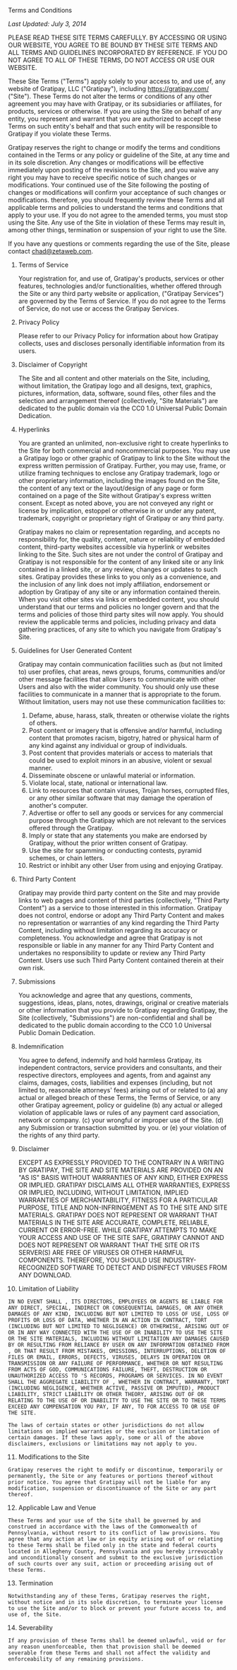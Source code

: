 Terms and Conditions

_Last Updated: July 3, 2014_

PLEASE READ THESE SITE TERMS CAREFULLY. BY ACCESSING OR USING OUR WEBSITE, YOU AGREE TO BE BOUND BY THESE SITE TERMS AND ALL TERMS AND GUIDELINES INCORPORATED BY REFERENCE. IF YOU DO NOT AGREE TO ALL OF THESE TERMS, DO NOT ACCESS OR USE OUR WEBSITE.

These Site Terms ("Terms") apply solely to your access to, and use of, any website of Gratipay, LLC ("Gratipay"), including https://gratipay.com/ ("Site"). These Terms do not alter the terms or conditions of any other agreement you may have with Gratipay, or its subsidiaries or affiliates, for products, services or otherwise. If you are using the Site on behalf of any entity, you represent and warrant that you are authorized to accept these Terms on such entity's behalf and that such entity will be responsible to Gratipay if you violate these Terms.

Gratipay reserves the right to change or modify the terms and conditions contained in the Terms or any policy or guideline of the Site, at any time and in its sole discretion. Any changes or modifications will be effective immediately upon posting of the revisions to the Site, and you waive any right you may have to receive specific notice of such changes or modifications. Your continued use of the Site following the posting of changes or modifications will confirm your acceptance of such changes or modifications. therefore, you should frequently review these Terms and all applicable terms and policies to understand the terms and conditions that apply to your use. If you do not agree to the amended terms, you must stop using the Site. Any use of the Site in violation of these Terms may result in, among other things, termination or suspension of your right to use the Site.

If you have any questions or comments regarding the use of the Site, please contact chad@zetaweb.com.

1.  Terms of Service
    
    Your registration for, and use of, Gratipay's products, services or other features, technologies and/or functionalities, whether offered through the Site or any third party website or application, ("Gratipay Services") are governed by the Terms of Service. If you do not agree to the Terms of Service, do not use or access the Gratipay Services.
    
2.  Privacy Policy
    
    Please refer to our Privacy Policy for information about how Gratipay collects, uses and discloses personally identifiable information from its users.
    
3.  Disclaimer of Copyright
    
    The Site and all content and other materials on the Site, including, without limitation, the Gratipay logo and all designs, text, graphics, pictures, information, data, software, sound files, other files and the selection and arrangement thereof (collectively, "Site Materials") are dedicated to the public domain via the CC0 1.0 Universal Public Domain Dedication.
    
4.  Hyperlinks
    
    You are granted an unlimited, non-exclusive right to create hyperlinks to the Site for both commercial and noncommercial purposes. You may use a Gratipay logo or other graphic of Gratipay to link to the Site without the express written permission of Gratipay. Further, you may use, frame, or utilize framing techniques to enclose any Gratipay trademark, logo or other proprietary information, including the images found on the Site, the content of any text or the layout/design of any page or form contained on a page of the Site without Gratipay's express written consent. Except as noted above, you are not conveyed any right or license by implication, estoppel or otherwise in or under any patent, trademark, copyright or proprietary right of Gratipay or any third party.
    
    Gratipay makes no claim or representation regarding, and accepts no responsibility for, the quality, content, nature or reliability of embedded content, third-party websites accessible via hyperlink or websites linking to the Site. Such sites are not under the control of Gratipay and Gratipay is not responsible for the content of any linked site or any link contained in a linked site, or any review, changes or updates to such sites. Gratipay provides these links to you only as a convenience, and the inclusion of any link does not imply affiliation, endorsement or adoption by Gratipay of any site or any information contained therein. When you visit other sites via links or embedded content, you should understand that our terms and policies no longer govern and that the terms and policies of those third party sites will now apply. You should review the applicable terms and policies, including privacy and data gathering practices, of any site to which you navigate from Gratipay's Site.
    
5.  Guidelines for User Generated Content
    
    Gratipay may contain communication facilities such as (but not limited to) user profiles, chat areas, news groups, forums, communities and/or other message facilities that allow Users to communicate with other Users and also with the wider community. You should only use these facilities to communicate in a manner that is appropriate to the forum. Without limitation, users may not use these communication facilities to:
    
    1.  Defame, abuse, harass, stalk, threaten or otherwise violate the rights of others.
    2.  Post content or imagery that is offensive and/or harmful, including content that promotes racism, bigotry, hatred or physical harm of any kind against any individual or group of individuals.
    3.  Post content that provides materials or access to materials that could be used to exploit minors in an abusive, violent or sexual manner.
    4.  Disseminate obscene or unlawful material or information.
    5.  Violate local, state, national or international law.
    6.  Link to resources that contain viruses, Trojan horses, corrupted files, or any other similar software that may damage the operation of another's computer.
    7.  Advertise or offer to sell any goods or services for any commercial purpose through the Gratipay which are not relevant to the services offered through the Gratipay.
    8.  Imply or state that any statements you make are endorsed by Gratipay, without the prior written consent of Gratipay.
    9.  Use the site for spamming or conducting contests, pyramid schemes, or chain letters.
    10.  Restrict or inhibit any other User from using and enjoying Gratipay.
6.  Third Party Content
    
    Gratipay may provide third party content on the Site and may provide links to web pages and content of third parties (collectively, "Third Party Content") as a service to those interested in this information. Gratipay does not control, endorse or adopt any Third Party Content and makes no representation or warranties of any kind regarding the Third Party Content, including without limitation regarding its accuracy or completeness. You acknowledge and agree that Gratipay is not responsible or liable in any manner for any Third Party Content and undertakes no responsibility to update or review any Third Party Content. Users use such Third Party Content contained therein at their own risk.
    
7.  Submissions
    
    You acknowledge and agree that any questions, comments, suggestions, ideas, plans, notes, drawings, original or creative materials or other information that you provide to Gratipay regarding Gratipay, the Site (collectively, "Submissions") are non-confidential and shall be dedicated to the public domain according to the CC0 1.0 Universal Public Domain Dedication.
    
8.  Indemnification
    
    You agree to defend, indemnify and hold harmless Gratipay, its independent contractors, service providers and consultants, and their respective directors, employees and agents, from and against any claims, damages, costs, liabilities and expenses (including, but not limited to, reasonable attorneys' fees) arising out of or related to (a) any actual or alleged breach of these Terms, the Terms of Service, or any other Gratipay agreement, policy or guideline (b) any actual or alleged violation of applicable laws or rules of any payment card association, network or company. (c) your wrongful or improper use of the Site. (d) any Submission or transaction submitted by you. or (e) your violation of the rights of any third party.
    
9.  Disclaimer
    
    EXCEPT AS EXPRESSLY PROVIDED TO THE CONTRARY IN A WRITING BY GRATIPAY, THE SITE AND SITE MATERIALS ARE PROVIDED ON AN "AS IS" BASIS WITHOUT WARRANTIES OF ANY KIND, EITHER EXPRESS OR IMPLIED. GRATIPAY DISCLAIMS ALL OTHER WARRANTIES, EXPRESS OR IMPLIED, INCLUDING, WITHOUT LIMITATION, IMPLIED WARRANTIES OF MERCHANTABILITY, FITNESS FOR A PARTICULAR PURPOSE, TITLE AND NON-INFRINGEMENT AS TO THE SITE AND SITE MATERIALS. GRATIPAY DOES NOT REPRESENT OR WARRANT THAT MATERIALS IN THE SITE ARE ACCURATE, COMPLETE, RELIABLE, CURRENT OR ERROR-FREE. WHILE GRATIPAY ATTEMPTS TO MAKE YOUR ACCESS AND USE OF THE SITE SAFE, GRATIPAY CANNOT AND DOES NOT REPRESENT OR WARRANT THAT THE SITE OR ITS SERVER(S) ARE FREE OF VIRUSES OR OTHER HARMFUL COMPONENTS. THEREFORE, YOU SHOULD USE INDUSTRY-RECOGNIZED SOFTWARE TO DETECT AND DISINFECT VIRUSES FROM ANY DOWNLOAD.
    
10.  Limitation of Liability
    
    IN NO EVENT SHALL , ITS DIRECTORS, EMPLOYEES OR AGENTS BE LIABLE FOR ANY DIRECT, SPECIAL, INDIRECT OR CONSEQUENTIAL DAMAGES, OR ANY OTHER DAMAGES OF ANY KIND, INCLUDING BUT NOT LIMITED TO LOSS OF USE, LOSS OF PROFITS OR LOSS OF DATA, WHETHER IN AN ACTION IN CONTRACT, TORT (INCLUDING BUT NOT LIMITED TO NEGLIGENCE) OR OTHERWISE, ARISING OUT OF OR IN ANY WAY CONNECTED WITH THE USE OF OR INABILITY TO USE THE SITE OR THE SITE MATERIALS, INCLUDING WITHOUT LIMITATION ANY DAMAGES CAUSED BY OR RESULTING FROM RELIANCE BY USER ON ANY INFORMATION OBTAINED FROM , OR THAT RESULT FROM MISTAKES, OMISSIONS, INTERRUPTIONS, DELETION OF FILES OR EMAIL, ERRORS, DEFECTS, VIRUSES, DELAYS IN OPERATION OR TRANSMISSION OR ANY FAILURE OF PERFORMANCE, WHETHER OR NOT RESULTING FROM ACTS OF GOD, COMMUNICATIONS FAILURE, THEFT, DESTRUCTION OR UNAUTHORIZED ACCESS TO 'S RECORDS, PROGRAMS OR SERVICES. IN NO EVENT SHALL THE AGGREGATE LIABILITY OF , WHETHER IN CONTRACT, WARRANTY, TORT (INCLUDING NEGLIGENCE, WHETHER ACTIVE, PASSIVE OR IMPUTED), PRODUCT LIABILITY, STRICT LIABILITY OR OTHER THEORY, ARISING OUT OF OR RELATING TO THE USE OF OR INABILITY TO USE THE SITE OR TO THESE TERMS EXCEED ANY COMPENSATION YOU PAY, IF ANY, TO FOR ACCESS TO OR USE OF THE SITE.
    
    The laws of certain states or other jurisdictions do not allow limitations on implied warranties or the exclusion or limitation of certain damages. If these laws apply, some or all of the above disclaimers, exclusions or limitations may not apply to you.
    
11.  Modifications to the Site
    
    Gratipay reserves the right to modify or discontinue, temporarily or permanently, the Site or any features or portions thereof without prior notice. You agree that Gratipay will not be liable for any modification, suspension or discontinuance of the Site or any part thereof.
    
12.  Applicable Law and Venue
    
    These Terms and your use of the Site shall be governed by and construed in accordance with the laws of the Commonwealth of Pennsylvania, without resort to its conflict of law provisions. You agree that any action at law or in equity arising out of or relating to these Terms shall be filed only in the state and federal courts located in Allegheny County, Pennsylvania and you hereby irrevocably and unconditionally consent and submit to the exclusive jurisdiction of such courts over any suit, action or proceeding arising out of these Terms.
    
13.  Termination
    
    Notwithstanding any of these Terms, Gratipay reserves the right, without notice and in its sole discretion, to terminate your license to use the Site and/or to block or prevent your future access to, and use of, the Site.
    
14.  Severability
    
    If any provision of these Terms shall be deemed unlawful, void or for any reason unenforceable, then that provision shall be deemed severable from these Terms and shall not affect the validity and enforceability of any remaining provisions.